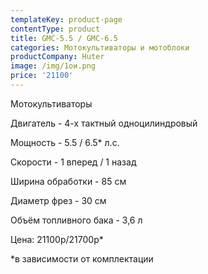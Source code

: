 ```yaml
---
templateKey: product-page
contentType: product
title: GMC-5.5 / GMC-6.5
categories: Мотокультиваторы и мотоблоки
productCompany: Huter
image: /img/1ои.png
price: '21100'
---
```

Мотокультиваторы

Двигатель - 4-х тактный одноцилиндровый

Мощность - 5.5 / 6.5* л.с.

Скорости - 1 вперед / 1 назад

Ширина обработки - 85 см

Диаметр фрез - 30 см

Объём топливного бака - 3,6 л

Цена: 21100р/21700р*

\*в зависимости от комплектации
